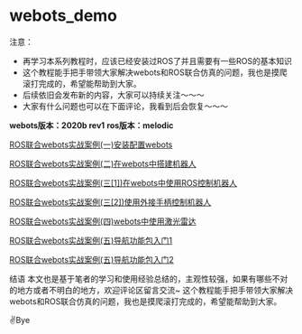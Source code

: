 # webots_demo
注意：

- 再学习本系列教程时，应该已经安装过ROS了并且需要有一些ROS的基本知识
- 这个教程能手把手带领大家解决webots和ROS联合仿真的问题，我也是摸爬滚打完成的，希望能帮助到大家。
- 后续依旧会发布新的内容，大家可以持续关注～～～
- 大家有什么问题也可以在下面评论，我看到后会恢复～～～

**webots版本：2020b rev1**
**ros版本：melodic**

[ROS联合webots实战案例(一)安装配置webots](https://blog.csdn.net/xiaokai1999/article/details/112545103)

[ROS联合webots实战案例(二)在webots中搭建机器人](https://blog.csdn.net/xiaokai1999/article/details/112545173)

[ROS联合webots实战案例(三[1])在webots中使用ROS控制机器人](https://blog.csdn.net/xiaokai1999/article/details/112545405)

[ROS联合webots实战案例(三[2])使用外接手柄控制机器人](https://blog.csdn.net/xiaokai1999/article/details/112545545)

[ROS联合webots实战案例(四)webots中使用激光雷达](https://blog.csdn.net/xiaokai1999/article/details/112545602)

[ROS联合webots实战案例(五)导航功能包入门1](https://blog.csdn.net/xiaokai1999/article/details/112596613)

[ROS联合webots实战案例(五)导航功能包入门2](https://blog.csdn.net/xiaokai1999/article/details/112596640)


结语
本文也是基于笔者的学习和使用经验总结的，主观性较强，如果有哪些不对的地方或者不明白的地方，欢迎评论区留言交流~
这个教程能手把手带领大家解决webots和ROS联合仿真的问题，我也是摸爬滚打完成的，希望能帮助到大家。

✌Bye
